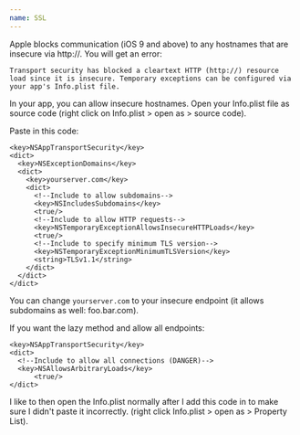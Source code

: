```yaml
---
name: SSL
---
```


Apple blocks communication (iOS 9 and above) to any hostnames that are insecure via http://. You will get an error:

```
Transport security has blocked a cleartext HTTP (http://) resource load since it is insecure. Temporary exceptions can be configured via your app's Info.plist file.
```

In your app, you can allow insecure hostnames. Open your Info.plist file as source code (right click on Info.plist > open as > source code).

Paste in this code:

```
<key>NSAppTransportSecurity</key>
<dict>
  <key>NSExceptionDomains</key>
  <dict>
    <key>yourserver.com</key>
    <dict>
      <!--Include to allow subdomains-->
      <key>NSIncludesSubdomains</key>
      <true/>
      <!--Include to allow HTTP requests-->
      <key>NSTemporaryExceptionAllowsInsecureHTTPLoads</key>
      <true/>
      <!--Include to specify minimum TLS version-->
      <key>NSTemporaryExceptionMinimumTLSVersion</key>
      <string>TLSv1.1</string>
    </dict>
  </dict>
</dict>
```

You can change `yourserver.com` to your insecure endpoint (it allows subdomains as well: foo.bar.com).

If you want the lazy method and allow all endpoints:

```
<key>NSAppTransportSecurity</key>
<dict>
  <!--Include to allow all connections (DANGER)-->
  <key>NSAllowsArbitraryLoads</key>
      <true/>
</dict>
```

I like to then open the Info.plist normally after I add this code in to make sure I didn't paste it incorrectly. (right click Info.plist > open as > Property List).
